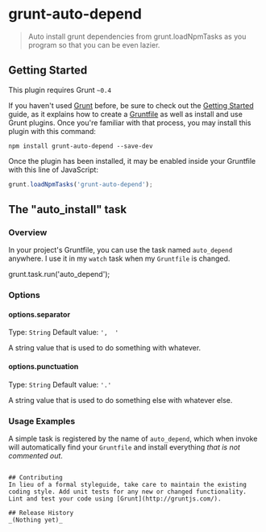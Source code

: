 # grunt-auto-depend

> Auto install grunt dependencies from grunt.loadNpmTasks as you program so that you can be even lazier.

## Getting Started
This plugin requires Grunt `~0.4`

If you haven't used [Grunt](http://gruntjs.com/) before, be sure to check out the [Getting Started](http://gruntjs.com/getting-started) guide, as it explains how to create a [Gruntfile](http://gruntjs.com/sample-gruntfile) as well as install and use Grunt plugins. Once you're familiar with that process, you may install this plugin with this command:

```shell
npm install grunt-auto-depend --save-dev
```

Once the plugin has been installed, it may be enabled inside your Gruntfile with this line of JavaScript:

```js
grunt.loadNpmTasks('grunt-auto-depend');
```

## The "auto_install" task

### Overview
In your project's Gruntfile, you can use the task named `auto_depend` anywhere. I use it in my `watch` task when my `Gruntfile` is changed.

grunt.task.run('auto_depend');


### Options

#### options.separator
Type: `String`
Default value: `',  '`

A string value that is used to do something with whatever.

#### options.punctuation
Type: `String`
Default value: `'.'`

A string value that is used to do something else with whatever else.

### Usage Examples

A simple task is registered by the name of `auto_depend`, which when invoke will
 automatically find your `Gruntfile` and install everything _that is not commented out_.
```

## Contributing
In lieu of a formal styleguide, take care to maintain the existing coding style. Add unit tests for any new or changed functionality. Lint and test your code using [Grunt](http://gruntjs.com/).

## Release History
_(Nothing yet)_

